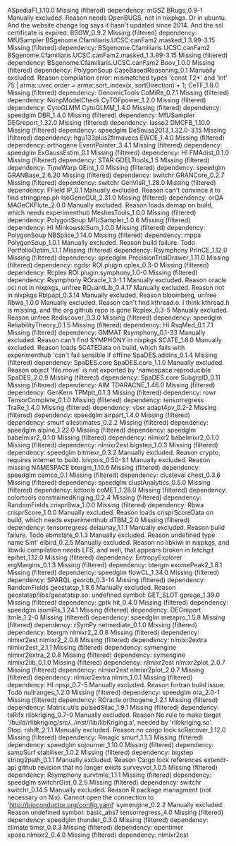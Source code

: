 ASpediaFI_1.10.0	Missing (filtered) dependency: mGSZ
BRugs_0.9-1	Manually excluded. Reason needs OpenBUGS, not in nixpkgs. Or in ubuntu. And the website change log says it hasn't updated since 2014. And the ssl certificate is expired.
BSGW_0.9.2	Missing (filtered) dependency: MfUSampler
BSgenome.Cfamiliaris.UCSC.canFam2.masked_1.3.99-3.15	Missing (filtered) dependency: BSgenome.Cfamiliaris.UCSC.canFam2
BSgenome.Cfamiliaris.UCSC.canFam2.masked_1.3.99-3.15	Missing (filtered) dependency: BSgenome.Cfamiliaris.UCSC.canFam2
Boov_1.0.0	Missing (filtered) dependency: PolygonSoup
CaseBasedReasoning_0.1	Manually excluded. Reason compilation error: mismatched types 'const T2*' and 'int' 75 |   arma::uvec order = arma::sort_index(x, sortDirection) + 1;
CeTF_1.8.0	Missing (filtered) dependency: GenomicTools
CoMiRe_0.7.1	Missing (filtered) dependency: NonpModelCheck
CyTOFpower_1.2.0	Missing (filtered) dependency: CytoGLMM
CytoGLMM_1.4.0	Missing (filtered) dependency: speedglm
DBR_1.4.0	Missing (filtered) dependency: MfUSampler
DEGreport_1.32.0	Missing (filtered) dependency: lasso2
DMCFB_1.10.0	Missing (filtered) dependency: speedglm
DeSousa2013_1.32.0-3.15	Missing (filtered) dependency: hgu133plus2frmavecs
EWCE_1.4.0	Missing (filtered) dependency: orthogene
EventPointer_3.4.1	Missing (filtered) dependency: speedglm
ExGaussEstim_0.1	Missing (filtered) dependency: HI
FMAdist_0.1.0	Missing (filtered) dependency: STAR
GDELTtools_1.5	Missing (filtered) dependency: TimeWarp
GEint_1.0	Missing (filtered) dependency: speedglm
GRANBase_2.6.20	Missing (filtered) dependency: switchr
GRANCore_0.2.7	Missing (filtered) dependency: switchr
GenVisR_1.28.0	Missing (filtered) dependency: FField
IP_0.1	Manually excluded. Reason can't convince it to find stringprep.ph
IsoGeneGUI_2.31.0	Missing (filtered) dependency: orQA
MAGeCKFlute_2.0.0	Manually excluded. Reason loads demap on build, which needs experimenthub
MeshesTools_1.0.0	Missing (filtered) dependency: PolygonSoup
MfUSampler_1.0.6	Missing (filtered) dependency: HI
MinkowskiSum_1.0.0	Missing (filtered) dependency: PolygonSoup
NBSplice_1.14.0	Missing (filtered) dependency: mppa
PolygonSoup_1.0.1	Manually excluded. Reason build failure. Todo
PortfolioOptim_1.1.1	Missing (filtered) dependency: Rsymphony
PrInCE_1.12.0	Missing (filtered) dependency: speedglm
PrecisionTrialDrawer_1.11.0	Missing (filtered) dependency: cgdsr
ROI.plugin.cplex_0.3-0	Missing (filtered) dependency: Rcplex
ROI.plugin.symphony_1.0-0	Missing (filtered) dependency: Rsymphony
ROracle_1.3-1.1	Manually excluded. Reason oracle oci not in nixpkgs, unfree
RQuantLib_0.4.17	Manually excluded. Reason not in nixpkgs
Rblpapi_0.3.14	Manually excluded. Reason bloomberg, unfree
Rbwa_1.0.0	Manually excluded. Reason can't find kthread.o. I think kthread.h is missing, and the org github repo is gone
Rcplex_0.3-5	Manually excluded. Reason unfree
Rediscover_0.3.0	Missing (filtered) dependency: speedglm
ReliabilityTheory_0.1.5	Missing (filtered) dependency: HI
RsqMed_0.1.7.1	Missing (filtered) dependency: GMMAT
Rsymphony_0.1-33	Manually excluded. Reason can't find SYMPHONY in nixpkgs
SCATE_1.6.0	Manually excluded. Reason loads SCATEData on build, which fails with experimenthub 'can't fail sensible if offline
SpaDES.addins_0.1.4	Missing (filtered) dependency: SpaDES.core
SpaDES.core_1.1.0	Manually excluded. Reason object 'file.move' is not exported by 'namespace:reproducible
SpaDES_2.0.9	Missing (filtered) dependency: SpaDES.core
SubgrpID_0.11	Missing (filtered) dependency: AIM
TDARACNE_1.46.0	Missing (filtered) dependency: GenKern
TPMplt_0.1.3	Missing (filtered) dependency: rowr
TensorComplete_0.1.0	Missing (filtered) dependency: tensorregress
TraRe_1.4.0	Missing (filtered) dependency: vbsr
adapt4pv_0.2-2	Missing (filtered) dependency: speedglm
airpart_1.4.0	Missing (filtered) dependency: smurf
allestimates_0.2.2	Missing (filtered) dependency: speedglm
alpine_1.22.0	Missing (filtered) dependency: speedglm
babelmixr2_0.1.0	Missing (filtered) dependency: nlmixr2
babelmixr2_0.1.0	Missing (filtered) dependency: nlmixr2est
bigstep_1.0.3	Missing (filtered) dependency: speedglm
bitmexr_0.3.2	Manually excluded. Reason crypto, requires internet to build. 
bivpois_0.50-3.1	Manually excluded. Reason missing NAMESPACE
btergm_1.10.6	Missing (filtered) dependency: speedglm
cemco_0.1	Missing (filtered) dependency: clusteval
chest_0.3.6	Missing (filtered) dependency: speedglm
clustAnalytics_0.5.0	Missing (filtered) dependency: kdtools
coMET_1.28.0	Missing (filtered) dependency: colortools
constrainedKriging_0.2.4	Missing (filtered) dependency: RandomFields
crisprBwa_1.0.0	Missing (filtered) dependency: Rbwa
crisprScore_1.0.0	Manually excluded. Reason loads crisprScoreData on build, which needs experimenthub
dTBM_2.0	Missing (filtered) dependency: tensorregress
delaunay_1.1.1	Manually excluded. Reason build failure. Todo
ebmstate_0.1.3	Manually excluded. Reason undefined type name Sint'
elbird_0.2.5	Manually excluded. Reason no libkiwi in nixpkgs, and libwiki compilation needs LFS, and well, that appears broken in fetchgit
epihet_1.12.0	Missing (filtered) dependency: EntropyExplorer
ergMargins_0.1.3	Missing (filtered) dependency: btergm
exomePeak2_1.8.1	Missing (filtered) dependency: speedglm
flowCL_1.34.0	Missing (filtered) dependency: SPARQL
georob_0.3-14	Missing (filtered) dependency: RandomFields
geostatsp_1.8.6	Manually excluded. Reason geostatsp/libs/geostatsp.so: undefined symbol: GET_SLOT
gprege_1.39.0	Missing (filtered) dependency: gptk
hit_0.4.0	Missing (filtered) dependency: speedglm
isomiRs_1.24.1	Missing (filtered) dependency: DEGreport
ltmle_1.2-0	Missing (filtered) dependency: speedglm
metapro_1.5.8	Missing (filtered) dependency: rSymPy
netmediate_0.1.0	Missing (filtered) dependency: btergm
nlmixr2_2.0.8	Missing (filtered) dependency: nlmixr2est
nlmixr2_2.0.8	Missing (filtered) dependency: nlmixr2extra
nlmixr2est_2.1.1	Missing (filtered) dependency: symengine
nlmixr2extra_2.0.8	Missing (filtered) dependency: symengine
nlmixr2lib_0.1.0	Missing (filtered) dependency: nlmixr2est
nlmixr2plot_2.0.7	Missing (filtered) dependency: nlmixr2est
nlmixr2plot_2.0.7	Missing (filtered) dependency: nlmixr2extra
nlmm_1.0.1	Missing (filtered) dependency: HI
npsp_0.7-5	Manually excluded. Reason fortran build issue. Todo
nullranges_1.2.0	Missing (filtered) dependency: speedglm
ora_2.0-1	Missing (filtered) dependency: ROracle
orthogene_1.2.1	Missing (filtered) dependency: Matrix.utils
pulsedSilac_1.9.1	Missing (filtered) dependency: taRifx
rlibkriging_0.7-0	Manually excluded. Reason No rule to make target '/build/rlibkriging/src/../inst//lib/libKriging.a', needed by 'rlibkriging.so'.  Stop.
rshift_2.1.1	Manually excluded. Reason no cargo lock
scRecover_1.12.0	Missing (filtered) dependency: Rmagic
smurf_1.1.3	Missing (filtered) dependency: speedglm
sojourner_1.10.0	Missing (filtered) dependency: sampSurf
stabiliser_1.0.2	Missing (filtered) dependency: bigstep
string2path_0.1.1	Manually excluded. Reason Cargo.lock references extendr-api github revision that no longer exists
surveyvoi_1.0.5	Missing (filtered) dependency: Rsymphony
survtmle_1.1.1	Missing (filtered) dependency: speedglm
switchrGist_0.2.5	Missing (filtered) dependency: switchr
switchr_0.14.5	Manually excluded. Reason R package managment (not necessary on Nix). Cannot open the connection to 'http://bioconductor.org/config.yaml'
symengine_0.2.2	Manually excluded. Reason undefined symbol: basic_abs?
tensorregress_4.0	Missing (filtered) dependency: speedglm
thunder_0.3.0	Missing (filtered) dependency: climate
timsr_0.0.3	Missing (filtered) dependency: opentimsr
xpose.nlmixr2_0.4.0	Missing (filtered) dependency: nlmixr2est